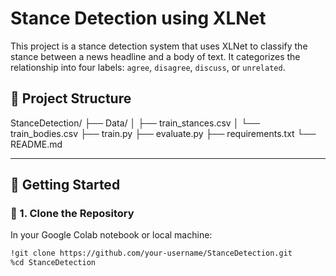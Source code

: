 # Stance Detection using XLNet

This project is a stance detection system that uses XLNet to classify the stance between a news headline and a body of text. It categorizes the relationship into four labels: `agree`, `disagree`, `discuss`, or `unrelated`.

## 📁 Project Structure
StanceDetection/
├── Data/
│ ├── train_stances.csv
│ └── train_bodies.csv
├── train.py
├── evaluate.py
├── requirements.txt
└── README.md

---

## 🚀 Getting Started

### 📌 1. Clone the Repository

In your Google Colab notebook or local machine:

```bash
!git clone https://github.com/your-username/StanceDetection.git
%cd StanceDetection

